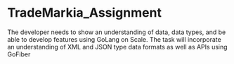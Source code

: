 # TradeMarkia_Assignment
The developer needs to show an understanding of data, data types, and be able to develop features using GoLang on Scale. The task will incorporate an understanding of XML and JSON type data formats as well as APIs using GoFiber

